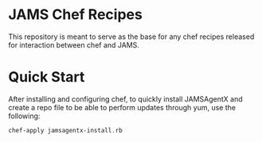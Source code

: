 # JAMS Chef Recipes
This repository is meant to serve as the base for any chef recipes released for interaction between chef and JAMS.


# Quick Start
After installing and configuring chef, to quickly install JAMSAgentX and create a repo file to be able to perform updates through yum, use the following:

```
chef-apply jamsagentx-install.rb
```
